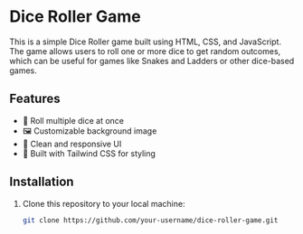 # Dice Roller Game #

This is a simple Dice Roller game built using HTML, CSS, and JavaScript.
The game allows users to roll one or more dice to get random outcomes, which can be useful for games like 
Snakes and Ladders or other dice-based games.

## Features

- 🎲 Roll multiple dice at once
- 🖼️ Customizable background image
- 🎨 Clean and responsive UI
- 📐 Built with Tailwind CSS for styling

## Installation

1. Clone this repository to your local machine:

   ```bash
   git clone https://github.com/your-username/dice-roller-game.git

